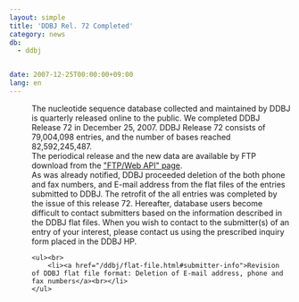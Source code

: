 ```yaml
---
layout: simple
title: 'DDBJ Rel. 72 Completed'
category: news
db:
  - ddbj


date: 2007-12-25T00:00:00+09:00
lang: en
---
```


<dd>The nucleotide sequence database collected and maintained by DDBJ is quarterly released online to the public. We completed DDBJ Release 72 in December 25, 2007. DDBJ Release 72 consists of 79,004,098 entries, and the number of bases reached 82,592,245,487.
<dd>The periodical release and the new data are available by FTP download from the <a href="/services/index-e.html "> "FTP/Web API" page</a>.
<dd>As was already notified, DDBJ proceeded deletion of the both phone and fax numbers, and E-mail address from the flat files of the entries submitted to DDBJ. The retrofit of the all entries was completed by the issue of this release 72. Hereafter, database users become difficult to contact submitters based on the information described in the DDBJ flat files. When you wish to contact to the submitter(s) of an entry of your interest, please contact us using the prescribed inquiry form placed in the DDBJ HP.
<dd>

    <ul><br>
        <li><a href="/ddbj/flat-file.html#submitter-info">Revision of DDBJ flat file format: Deletion of E-mail address, phone and fax numbers</a><br></li>
    </ul>
</dd>
</dd>
</dd>
</dd>
